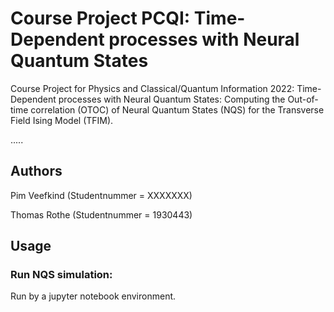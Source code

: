 # Course Project PCQI: Time-Dependent processes with Neural Quantum States

Course Project for Physics and Classical/Quantum Information 2022: 
Time-Dependent processes with Neural Quantum States: Computing the Out-of-time correlation (OTOC) of Neural Quantum States (NQS) for the Transverse Field Ising Model (TFIM).

.....

## Authors
Pim Veefkind (Studentnummer = XXXXXXX)

Thomas Rothe (Studentnummer = 1930443)


## Usage

### Run NQS simulation:

Run by a jupyter notebook environment.
